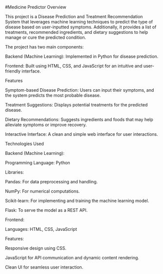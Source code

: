 #Medicine Predictor 
Overview

This project is a Disease Prediction and Treatment Recommendation System that leverages machine learning techniques to predict the type of disease based on user-inputted symptoms. Additionally, it provides a list of treatments, recommended ingredients, and dietary suggestions to help manage or cure the predicted condition.

The project has two main components:

Backend (Machine Learning): Implemented in Python for disease prediction.

Frontend: Built using HTML, CSS, and JavaScript for an intuitive and user-friendly interface.

Features

Symptom-based Disease Prediction: Users can input their symptoms, and the system predicts the most probable disease.

Treatment Suggestions: Displays potential treatments for the predicted disease.

Dietary Recommendations: Suggests ingredients and foods that may help alleviate symptoms or improve recovery.

Interactive Interface: A clean and simple web interface for user interactions.

Technologies Used

Backend (Machine Learning):

Programming Language: Python

Libraries:

Pandas: For data preprocessing and handling.

NumPy: For numerical computations.

Scikit-learn: For implementing and training the machine learning model.

Flask: To serve the model as a REST API.

Frontend:

Languages: HTML, CSS, JavaScript

Features:

Responsive design using CSS.

JavaScript for API communication and dynamic content rendering.

Clean UI for seamless user interaction.
